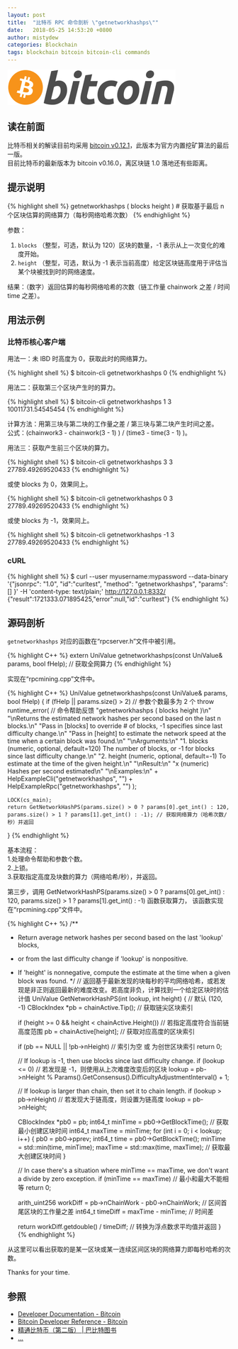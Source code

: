 ```yaml
---
layout: post
title:  "比特币 RPC 命令剖析 \"getnetworkhashps\""
date:   2018-05-25 14:53:20 +0800
author: mistydew
categories: Blockchain
tags: blockchain bitcoin bitcoin-cli commands
---
```

![bitcoin](/images/20180504/bitcoin.svg)

## 读在前面
比特币相关的解读目前均采用 [bitcoin v0.12.1](https://github.com/bitcoin/bitcoin/tree/v0.12.1)，此版本为官方内置挖矿算法的最后一版。<br>
目前比特币的最新版本为 bitcoin v0.16.0，离区块链 1.0 落地还有些距离。

## 提示说明

{% highlight shell %}
getnetworkhashps ( blocks height ) # 获取基于最后 n 个区块估算的网络算力（每秒网络哈希次数）
{% endhighlight %}

参数：<br>
1. `blocks` （整型，可选，默认为 120）区块的数量，-1 表示从上一次变化的难度开始。<br>
2. `height` （整型，可选，默认为 -1 表示当前高度）给定区块链高度用于评估当某个块被找到时的网络速度。

结果：（数字）返回估算的每秒网络哈希的次数（链工作量 chainwork 之差 / 时间 time 之差）。

## 用法示例

### 比特币核心客户端

用法一：未 IBD 时高度为 0，获取此时的网络算力。

{% highlight shell %}
$ bitcoin-cli getnetworkhashps
0
{% endhighlight %}

用法二：获取第三个区块产生时的算力。

{% highlight shell %}
$ bitcoin-cli getnetworkhashps 1 3
10011731.54545454
{% endhighlight %}

计算方法：用第三块与第二块的工作量之差 / 第三块与第二块产生时间之差。<br>
公式：(chainwork3 - chainwork(3 - 1) ) / (time3 - time(3 - 1) )。

用法三：获取产生前三个区块的算力。

{% highlight shell %}
$ bitcoin-cli getnetworkhashps 3 3
27789.49269520433
{% endhighlight %}

或使 blocks 为 0，效果同上。

{% highlight shell %}
$ bitcoin-cli getnetworkhashps 0 3
27789.49269520433
{% endhighlight %}

或使 blocks 为 -1，效果同上。

{% highlight shell %}
$ bitcoin-cli getnetworkhashps -1 3
27789.49269520433
{% endhighlight %}

### cURL

{% highlight shell %}
$ curl --user myusername:mypassword --data-binary '{"jsonrpc": "1.0", "id":"curltest", "method": "getnetworkhashps", "params": [] }' -H 'content-type: text/plain;' http://127.0.0.1:8332/
{"result":1721333.071895425,"error":null,"id":"curltest"}
{% endhighlight %}

## 源码剖析
`getnetworkhashps` 对应的函数在“rpcserver.h”文件中被引用。

{% highlight C++ %}
extern UniValue getnetworkhashps(const UniValue& params, bool fHelp); // 获取全网算力
{% endhighlight %}

实现在“rpcmining.cpp”文件中。

{% highlight C++ %}
UniValue getnetworkhashps(const UniValue& params, bool fHelp)
{
    if (fHelp || params.size() > 2) // 参数个数最多为 2 个
        throw runtime_error( // 命令帮助反馈
            "getnetworkhashps ( blocks height )\n"
            "\nReturns the estimated network hashes per second based on the last n blocks.\n"
            "Pass in [blocks] to override # of blocks, -1 specifies since last difficulty change.\n"
            "Pass in [height] to estimate the network speed at the time when a certain block was found.\n"
            "\nArguments:\n"
            "1. blocks     (numeric, optional, default=120) The number of blocks, or -1 for blocks since last difficulty change.\n"
            "2. height     (numeric, optional, default=-1) To estimate at the time of the given height.\n"
            "\nResult:\n"
            "x             (numeric) Hashes per second estimated\n"
            "\nExamples:\n"
            + HelpExampleCli("getnetworkhashps", "")
            + HelpExampleRpc("getnetworkhashps", "")
       );

    LOCK(cs_main);
    return GetNetworkHashPS(params.size() > 0 ? params[0].get_int() : 120, params.size() > 1 ? params[1].get_int() : -1); // 获取网络算力（哈希次数/秒）并返回
}
{% endhighlight %}

基本流程：<br>
1.处理命令帮助和参数个数。<br>
2.上锁。<br>
3.获取指定高度及块数的算力（网络哈希/秒），并返回。

第三步，调用 GetNetworkHashPS(params.size() > 0 ? params[0].get_int() : 120, params.size() > 1 ? params[1].get_int() : -1) 函数获取算力，
该函数实现在“rpcmining.cpp”文件中。

{% highlight C++ %}
/**
 * Return average network hashes per second based on the last 'lookup' blocks,
 * or from the last difficulty change if 'lookup' is nonpositive.
 * If 'height' is nonnegative, compute the estimate at the time when a given block was found.
 */ // 返回基于最新发现的块每秒的平均网络哈希，或若发现是非正则返回最新的难度改变。若高度非负，计算找到一个给定区块时的估计值
UniValue GetNetworkHashPS(int lookup, int height) { // 默认 (120, -1)
    CBlockIndex *pb = chainActive.Tip(); // 获取链尖区块索引

    if (height >= 0 && height < chainActive.Height()) // 若指定高度符合当前链高度范围
        pb = chainActive[height]; // 获取对应高度的区块索引

    if (pb == NULL || !pb->nHeight) // 索引为空 或 为创世区块索引
        return 0;

    // If lookup is -1, then use blocks since last difficulty change.
    if (lookup <= 0) // 若发现是 -1，则使用从上次难度改变后的区块
        lookup = pb->nHeight % Params().GetConsensus().DifficultyAdjustmentInterval() + 1;

    // If lookup is larger than chain, then set it to chain length.
    if (lookup > pb->nHeight) // 若发现大于链高度，则设置为链高度
        lookup = pb->nHeight;

    CBlockIndex *pb0 = pb;
    int64_t minTime = pb0->GetBlockTime(); // 获取最小创建区块时间
    int64_t maxTime = minTime;
    for (int i = 0; i < lookup; i++) {
        pb0 = pb0->pprev;
        int64_t time = pb0->GetBlockTime();
        minTime = std::min(time, minTime);
        maxTime = std::max(time, maxTime); // 获取最大创建区块时间
    }

    // In case there's a situation where minTime == maxTime, we don't want a divide by zero exception.
    if (minTime == maxTime) // 最小和最大不能相等
        return 0;

    arith_uint256 workDiff = pb->nChainWork - pb0->nChainWork; // 区间首尾区块的工作量之差
    int64_t timeDiff = maxTime - minTime; // 时间差

    return workDiff.getdouble() / timeDiff; // 转换为浮点数求平均值并返回
}
{% endhighlight %}

从这里可以看出获取的是某一区块或某一连续区间区块的网络算力即每秒哈希的次数。

Thanks for your time.

## 参照
* [Developer Documentation - Bitcoin](https://bitcoin.org/en/developer-documentation)
* [Bitcoin Developer Reference - Bitcoin](https://bitcoin.org/en/developer-reference#getnetworkhashps)
* [精通比特币（第二版） \| 巴比特图书](http://book.8btc.com/masterbitcoin2cn)
* [...](https://github.com/mistydew/blockchain)
